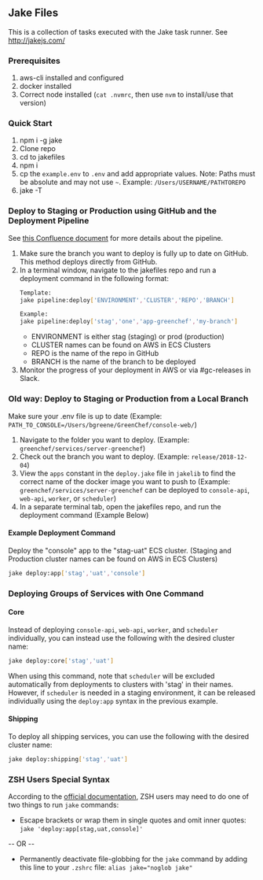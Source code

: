 ## Jake Files
This is a collection of tasks executed with the Jake task runner. See http://jakejs.com/

### Prerequisites
1. aws-cli installed and configured
2. docker installed
3. Correct node installed (`cat .nvmrc`, then use `nvm` to install/use that version)

### Quick Start
1. npm i -g jake
2. Clone repo
3. cd to jakefiles
4. npm i
5. cp the `example.env` to `.env` and add appropriate values. Note: Paths must be absolute and
may not use `~`. Example: `/Users/USERNAME/PATHTOREPO`
6. jake -T

### Deploy to Staging or Production using GitHub and the Deployment Pipeline
See [this Confluence document](https://greenchef.atlassian.net/wiki/spaces/GCE/pages/167051304/Deployments+with+Jake+and+Codepipeline)
for more details about the pipeline.

1. Make sure the branch you want to deploy is fully up to date on GitHub. This method deploys directly from GitHub.
2. In a terminal window, navigate to the jakefiles repo and run a deployment command in the following format:
    ```bash
    Template: 
    jake pipeline:deploy['ENVIRONMENT','CLUSTER','REPO','BRANCH']
    
    Example:
    jake pipeline:deploy['stag','one','app-greenchef','my-branch']
    ```
   - ENVIRONMENT is either stag (staging) or prod (production)
   - CLUSTER names can be found on AWS in ECS Clusters
   - REPO is the name of the repo in GitHub
   - BRANCH is the name of the branch to be deployed
3. Monitor the progress of your deployment in AWS or via #gc-releases in Slack.

### Old way: Deploy to Staging or Production from a Local Branch
Make sure your .env file is up to date
(Example: `PATH_TO_CONSOLE=/Users/bgreene/GreenChef/console-web/`)

1. Navigate to the folder you want to deploy. (Example: `greenchef/services/server-greenchef`)
2. Check out the branch you want to deploy. (Example: `release/2018-12-04`)
3. View the `apps` constant in the `deploy.jake` file in `jakelib` to find the correct name of the docker image you want to push to
(Example: `greenchef/services/server-greenchef` can be deployed to `console-api`, `web-api`, `worker`, or `scheduler`)
4. In a separate terminal tab, open the jakefiles repo, and run the deployment command (Example Below)

#### Example Deployment Command
Deploy the "console" app to the "stag-uat" ECS cluster.
(Staging and Production cluster names can be found on AWS in ECS Clusters)
```bash
jake deploy:app['stag','uat','console']
```

### Deploying Groups of Services with One Command

#### Core
Instead of deploying `console-api`, `web-api`, `worker`, and `scheduler` individually, you can instead use the following
with the desired cluster name:
```bash
jake deploy:core['stag','uat']
```
When using this command, note that `scheduler` will be excluded automatically from deployments to clusters with
'stag' in their names. However, if `scheduler` is needed in a staging environment, it can be released individually
using the `deploy:app` syntax in the previous example.

#### Shipping
To deploy all shipping services, you can use the following with the desired cluster name:
```bash
jake deploy:shipping['stag','uat']
```

### ZSH Users Special Syntax
According to the [official documentation](http://jakejs.com/docs), ZSH users may need to do one of two things to run `jake` commands:
- Escape brackets or wrap them in single quotes and omit inner quotes: `jake 'deploy:app[stag,uat,console]'`

-- OR --

- Permanently deactivate file-globbing for the `jake` command by adding this line to your `.zshrc` file: `alias jake="noglob jake"`
